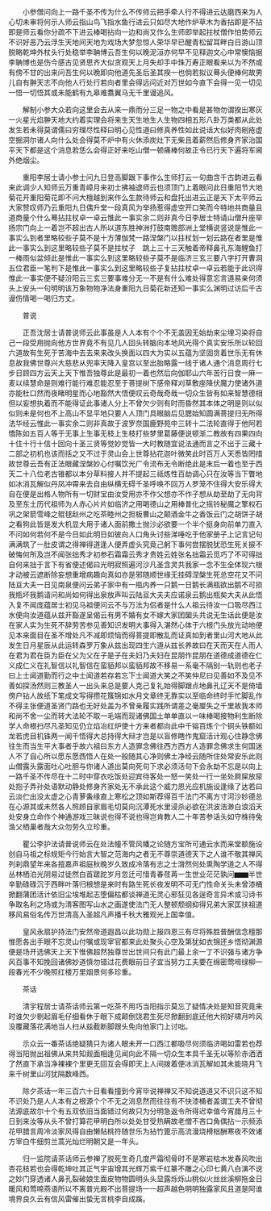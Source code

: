 <!-- { "loadSidebar": true } -->
　　小参僧问向上一路千圣不传为什么不传师云把手牵人行不得进云达磨西来为人心切未审将何示人师云指山鸟飞指水鱼行进云只如尽大地作炉草木为香拈即是不拈即是师云看你分疏不下进云棒喝拈向一边和尚又作么生师即举起拄杖僧作怕势师云不识好恶乃云浮生天地间天地为戏场大梦忽惊人荣华早已醒青松留耳畔白日游山顶脱略乾坤外杖头行处稳举李聃博云吾生何以晚泥洹亦何早不见释迦文心中常懊恼据李聃博也是伤今感古见贤思齐大似贪观天上月失却手中珠万寿正眼看来以为不然或有傍不甘的出来问吾生何以晚即向他道先圣后圣其揆一也倘若拟议蓦头便棒何故男儿自有翀天志不向他人行处行若向者里会得远问近对万世如今直下会得一见一切见一悟一切悟其或未能鹤有九皋难翥翼马无千里谩追风。

　　解制小参大众若向这里会去从来一鼎而分三足一物之中看是甚物勿谓揆出寒灰一火星光焰翀天地大约着实理会将来生天生地生人生物四相五形八卦万类都从此处发生若未得莫谓儒曰穷理尽性释曰明心见性道曰修真养性如此说话大似好肉剜疮虚空掘洞尔诸人向什么处会得莫不炉中有火休添炭灶下无柴且着薪然后修身齐家治国平天下都是这个消息若恁么会得正好来吃山僧一顿痛棒何故正令已行天下遍将军阃外绝烟尘。

　　重阳李居士请小参士问九日登高脚跟下事作么生师打云一句曲含千古韵进云看来此调少人知师云万重青嶂月来初士拂袖退师云也须顶门上着眼问此日重阳节大地菊花开重阳菊花即不问大檀越到来作么生款待师云和盘托出进云正是天下太平师云大家赞叹师乃云重阳九日偶升堂一段真风为举扬惹得虚空开口笑而今特地共商量且道商量个什么蓦拈拄杖卓一卓云惟此一事实余二则非真今日李居士特请山僧升座举扬宗门向上一着岂不超出古人所以道东胜神洲打鼓南赡部洲上堂横说竖说是惟此一事实么到者里略较些子莫不是十方薄伽梵一路涅槃门以拄杖划一划云路在者里是惟此一事实么到这里略较些子莫不是拄杖子　跳上三十三天触着帝释鼻孔东海鲤鱼打一棒雨似盆倾此是惟此一事实么到这里略较些子莫不是临济三玄三要八字打开曹洞五位君臣一笔判下是惟此一事实么到这里略较些子复拈拄杖卓一卓云若能于此识得惟此一事实便不疑汾阳云三玄三要事难分无一不是有什么难处得意忘言道易亲何须头上安头一句明明该万象物物净法身重阳九日菊花新还知一事实么渊明过访后千古谩伤情喝一喝归方丈。

　　普说

　　正吾沈居士请普说师云此事虽是人人本有个个不无盖因无始劫来尘埋习染将自己一段受用抛向他方世界竟不有见几人回头转脑向本地风光得个真实安乐所以轮回六道故有生死于苦海中去去来来改头换面以四大为实以五蕴为坚固贪着世乐无有休息故我佛世尊兴大慈悲从兜率天降入皇宫以至出胎略露一线于诸人通个消息周行七步日顾四方云天上天下惟吾独尊此是最初一着也然后向伽耶山六年苦行日食一麻一麦以续慧命是则难行能行难忍能忍至于菩提树下感帝释刈草敷座降伏魔力使诸外道亦能杜口然而夜睹明星而心地豁然大悟便叹云奇哉奇哉一切众生皆有如来智慧德相但以妄想执着而不能得证此事诸人分上不曾欠少则有时而昏然其本体之明是则以似似则未是何也不上高山不显平地只要人人顶门具眼脑后见腮始知圆满菩提归无所得法华经云惟此一事实余二则非真故于波罗奈国鹿野苑中三转十二法轮直得于他阿若憍陈如五百人等于无事上生事无枝上生枝打些梦里葛藤便说顿渐二教故有四果四向十住十行十信十回向十圣三贤等觉妙觉皆一大时教随宜说法通而言之不出于三藏十二部之初机也该而括之又不过于灵山会上世尊拈花迦叶微笑此时百万人天悉皆罔措故世尊云吾有正法眼藏涅槃妙心付嘱饮光广令流布无令断绝此是末后一着也至于西天二十八位老古锥都以本分草料接人并不提起三祗炼性百劫调心只在汝等当下瞥地如冰消瓦解似丹凤冲霄来去自由纵横无碍千圣呼唤不回万人罗笼不住得大安乐得大自在便是出格人物所有一切财宝由汝受用亦不作父想亦不作子想从劫至劫了无向背及至东土历代祖师为人赤心片片如临济之用喝德山之用棒普化之摇铃秘魔之擎权石巩之架箭雪峰之辊毬赵州之吃茶睦州之担板曹山之颠酒金牛之香饭云门之胡饼子胡之看狗此皆是发大机显大用于诸人面前撒土抛沙必欲要一个半个挺身向前单刀直入不问如何若何不是今日如此明日如彼向人口角头讨些涕唾吃于他家册子上记言记句满满筑了一肚皮谓之得禅得道逢人便弄虚头究竟己躬下事何尝摆脱犹恐生死关捩不破悔何所及岂不闻张拙秀才初参石霜霜云秀才贵姓云姓张名拙霜云觅巧了不可得拙自何来拙于言下有省便述偈曰光明寂照遍河沙凡圣含灵共我家一念不生全体现六根才动被云遮断除妄想重增病趣向真如亦是邪随顺世缘无挂碍涅槃生死总空花又不问陆亘大夫一日见南泉便问云弟子家中有一瓶内养一只鹅一日鹅长满瓶欲出鹅不可损我瓶坏我鹅请问和尚如何得出泉放声叫云陆亘大夫夫应诺泉云鹅出瓶矣大夫从此悟入复不闻庞蕴居士初见马祖便问云不与万法为侣者是什么人祖云待汝一口吸尽西江水便向汝道蕴从兹开豁遂呈偈云有男不婚有女不嫁大家团圞头共说无生话此便是汝在家人实为生死不辞劳苦参见善知识发明大事得入湛然心体于六根门头放光动地便见本来面目在圣不增处凡不减即烦恼而得菩提即散乱而证真如到者里山河大地从此发生日月星辰从此运转森罗万象从兹出现四生六道从兹长养故曰在天而天在人而人在君为君在臣为臣在父为父在子是子在夫妇乃夫妇在昆朋作昆朋在道德成道德在仁义成仁义在礼智信以礼智信在蛮貊邦以蛮貊邦故不移易一系毫不隔别一轨则也老子曰上士闻道勤而行之中士闻道若存若忘下士闻道大笑之不笑仲尼曰见善如不及见不善如探汤然则三教圣人一出头来总是要人克己复礼始得脚跟点地鼻孔辽天不是倚墙傍户钻人故纸下笔成文写得攒花簇锦如水月文章终无靠实以至临命终时手忙脚乱作不得主张便道圣贤门路也无好处盖为不曾亲履实践所谓差之毫厘失之千里故我本师和尚不舍一尘而转大法轮不取一毛端而现诸佛国土单单直以一味棒喝接物利生断除学人命根扫尽凡圣知见仍立焰冶红炉使十方来者都向此中千镕百炼个个铜头铁额如龙若虎目机铢两一闻千悟得大总持得大辩才岂是以盲修瞎作鬼窟活计观心住静念佛往生而当生平大事者乎故六祖曰东方人造罪念佛往西方西方人造罪念佛求生何国迷人不了自心所以愿东愿西悟人在处一般随其心净则佛土净经云随所住处常安乐此则山僧露头露面吐心吐胆与你诸人道出莫向死句下求必须活句下会永劫不忘是以向上一路千圣不传尽在十二时中穿衣吃饭处迎宾待客处一怒一笑处一行一坐处屙屎放尿处抱子弄孙处语默动静处修身齐家处无不承此这个威力恩光应机施设逢缘了达若曰云淡伫出没太虚之心青萝夤缘直上寒松之顶如斯荐得百千法门不离方寸河沙妙德总在心源其或未然各人照顾自家眉毛切莫向沉潭死水里浸杀必欲在洪波浩渺白浪滔天处安身立命作个神通游戏三昧说也得不说也得岂肯教人二十年苦参话头如守株待兔渔父栖巢者哉大众勿劳久立珍重。

　　瞿公李护法请普说师云在处法幢不管风幡之论随方宝所可通云水而来堂额施设创自马祖之标规矩今行始言大智之范海内之者无不尊崇道德天下之人谁不敬其禅风列刹鼎望年来各擅嘉声祖庭秋晚岁久致成冷落有志之士潸然何处熏陶学道之人不得丛林栖泊光阴易过徒然白首蹉跎岁月忽迁可惜青春荏苒一生世业茫茫孰问▆▆半世辛勤碌碌沉于西畔叶落归根想是来时有路生死长夜发明不可无门性命关头未曾漆桶掀翻蒲团活计依旧尘埃堆起志堕偏枯都谈禅道无灵心邪狂见各逞奇言异术或习诗书争取名利之场或为清客图写山水之画遂使法门无人整顿颓纲抑得兄弟大家匡扶祖道移风易俗名传万世清高入圣超凡声播千秋大雅观光上国幸值。

　　皇风永扇护持法门安然帝道遐昌以此功勋上报四恩三有尽将殊胜普酬信念檀那惟愿各出手眼不忘灵山付嘱或现宰官都来此处聚头心空及第犹如衣锦还乡悟彻渊源便是场开选佛天上天下惟佛超然独尊世出世间只有此门最上余一丁不识强与诸方争风百事不知挽回诸佛妙道慎勿错过花费眼前日子宜当努力工夫要在绵密莺啼绿柳一段春光不少晚照红楼万里烟景何多珍重。

　　茶话

　　清宇程居士请茶话师云第一吃茶不用巧当阳指示莫忘了疑情决处是知音究竟来时谁欠少剔起眉毛仔细看休于眼下成颠倒饶君生死尽掀翻到底还他大彻好啸月吟风没覆藏落花满地当人扫从兹截断脚跟头免向他家门上讨咄。

　　示众云一番茶话绝疑猜只为诸人眼未开一口西江都吸尽何须临济喝如雷若也荐得当阳抛出祖佛从来共知觌面相逢见闻向此不隔一切众生本具千圣无以等阶赤洒洒了然直下承当净裸裸个里更无回互会得即天上人间拨着便冰消瓦解如其未能晓月飞来千树里山河犹隔数峰西。

　　除夕茶话一年三百六十日看看撞到今宵毕说禅禅又不知说道道又不识只这不知不识处乃是人人本有之根源个个不无之消息然而往往有不快漆桶者盖谓工夫不曾彻法源底故尔十个有五双依旧当面错过何故只为分明急返令所得迟幸值今宵腊月三十日到来汝等从头不曾打算花甲明白所以处处甘受热瞒故老僧不吝口角偶拈一示频添花甲腊言周冷淡家风得自由懒贴桃符随世乐为拈竹篦示高流漫烧榾柮酬寒夜不效诸方宰白牛细剪兰蒿光灿烂明朝又是一年头。

　　归一监院请茶话师云参禅了脱死生奇几度严霜彻骨时不是寒岩枯木发春风吹出杏花枝若也会得乾坤吐其正气宇宙增其光辉万紫千红篆不雕之心印七黄八白演不说之妙门穿透诸人鼻孔裂破娘生面皮物物圆明头头显露烁烁山桃似火丝丝溪柳拖金日暖风和莺啼燕语所以不离普光殿不出菩提场一一超声越色明明独露家风且道是阿谁境界良久云有信风雷催出蛰无言桃李自成蹊。

